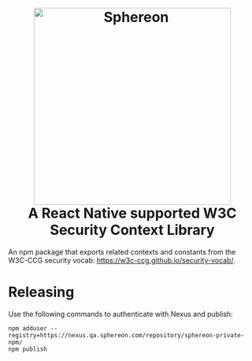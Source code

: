 <h1 align="center">
  <br>
  <a href="https://www.sphereon.com"><img src="https://sphereon.com/content/themes/sphereon/assets/img/logo-wit.svg" alt="Sphereon" width="400"></a>
  <br>
  A React Native supported W3C Security Context Library
  <br>
</h1>

An npm package that exports related contexts and constants from the W3C-CCG security vocab: https://w3c-ccg.github.io/security-vocab/.
# Releasing
Use the following commands to authenticate with Nexus and publish:
```
npm adduser --registry=https://nexus.qa.sphereon.com/repository/sphereon-private-npm/
npm publish
```
